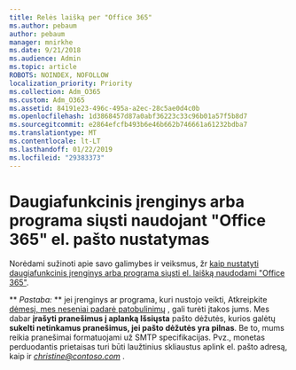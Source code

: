 ```yaml
---
title: Relės laišką per "Office 365"
ms.author: pebaum
author: pebaum
manager: mnirkhe
ms.date: 9/21/2018
ms.audience: Admin
ms.topic: article
ROBOTS: NOINDEX, NOFOLLOW
localization_priority: Priority
ms.collection: Adm_O365
ms.custom: Adm_O365
ms.assetid: 84191e23-496c-495a-a2ec-28c5ae0d4c0b
ms.openlocfilehash: 1d3868457d87a0abf36223c33c96b01a57f5b8d7
ms.sourcegitcommit: e2864efcfb493b6e46b662b746661a61232bdba7
ms.translationtype: MT
ms.contentlocale: lt-LT
ms.lasthandoff: 01/22/2019
ms.locfileid: "29383373"
---
```

# <a name="set-up-a-multifunction-device-or-application-to-send-email-using-office-365"></a>Daugiafunkcinis įrenginys arba programa siųsti naudojant "Office 365" el. pašto nustatymas

Norėdami sužinoti apie savo galimybes ir veiksmus, žr [kaip nustatyti daugiafunkcinis įrenginys arba programa siųsti el. laišką naudodami "Office 365"](https://support.office.com/article/69f58e99-c550-4274-ad18-c805d654b4c4).
  
 ** *Pastaba:* ** jei įrenginys ar programa, kuri nustojo veikti, Atkreipkite [dėmesį, mes neseniai padarė patobulinimų](https://support.microsoft.com/help/4458479/) , gali turėti įtakos jums. Mes dabar **įrašyti pranešimus į aplanką Išsiųsta** pašto dėžutės, kurios galėtų **sukelti netinkamus pranešimus, jei pašto dėžutės yra pilnas**. Be to, mums reikia pranešimai formatuojami už SMTP specifikacijas. Pvz., monetas perduodantis prietaisas turi būti laužtinius skliaustus aplink el. pašto adresą, kaip ir *christine@contoso.com* . 
  

